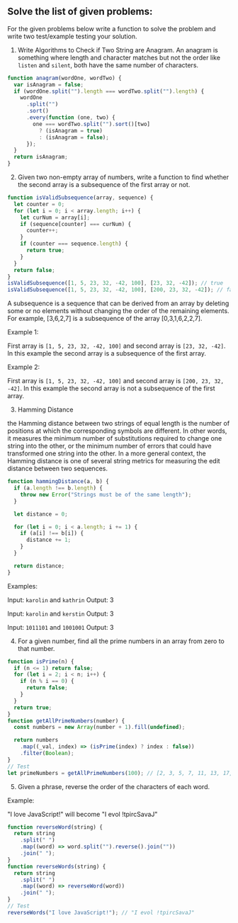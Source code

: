 ## Solve the list of given problems:

For the given problems below write a function to solve the problem and write two test/example testing your solution.

1. Write Algorithms to Check if Two String are Anagram. An anagram is something where length and character matches but not the order like `listen` and `silent`, both have the same number of characters.

```js
function anagram(wordOne, wordTwo) {
  var isAnagram = false;
  if (wordOne.split("").length === wordTwo.split("").length) {
    wordOne
      .split("")
      .sort()
      .every(function (one, two) {
        one === wordTwo.split("").sort()[two]
          ? (isAnagram = true)
          : (isAnagram = false);
      });
  }
  return isAnagram;
}
```

2. Given two non-empty array of numbers, write a function to find whether the second array is a subsequence of the first array or not.

```js
function isValidSubsequence(array, sequence) {
  let counter = 0;
  for (let i = 0; i < array.length; i++) {
    let curNum = array[i];
    if (sequence[counter] === curNum) {
      counter++;
    }
    if (counter === sequence.length) {
      return true;
    }
  }
  return false;
}
isValidSubsequence([1, 5, 23, 32, -42, 100], [23, 32, -42]); // true
isValidSubsequence([1, 5, 23, 32, -42, 100], [200, 23, 32, -42]); // false
```

A subsequence is a sequence that can be derived from an array by deleting some or no elements without changing the order of the remaining elements. For example, [3,6,2,7] is a subsequence of the array [0,3,1,6,2,2,7].

Example 1:

First array is `[1, 5, 23, 32, -42, 100]` and second array is `[23, 32, -42]`. In this example the second array is a subsequence of the first array.

Example 2:

First array is `[1, 5, 23, 32, -42, 100]` and second array is `[200, 23, 32, -42]`. In this example the second array is not a subsequence of the first array.

3. Hamming Distance

the Hamming distance between two strings of equal length is the number of positions at which the corresponding symbols are different. In other words, it measures the minimum number of substitutions required to change one string into the other, or the minimum number of errors that could have transformed one string into the other. In a more general context, the Hamming distance is one of several string metrics for measuring the edit distance between two sequences.

```js
function hammingDistance(a, b) {
  if (a.length !== b.length) {
    throw new Error("Strings must be of the same length");
  }

  let distance = 0;

  for (let i = 0; i < a.length; i += 1) {
    if (a[i] !== b[i]) {
      distance += 1;
    }
  }

  return distance;
}
```

Examples:

Input: `karolin` and `kathrin`
Output: 3

Input: `karolin` and `kerstin`
Output: 3

Input: `1011101` and `1001001`
Output: 3

4. For a given number, find all the prime numbers in an array from zero to that number.

```js
function isPrime(n) {
  if (n <= 1) return false;
  for (let i = 2; i < n; i++) {
    if (n % i == 0) {
      return false;
    }
  }
  return true;
}
function getAllPrimeNumbers(number) {
  const numbers = new Array(number + 1).fill(undefined);

  return numbers
    .map((_val, index) => (isPrime(index) ? index : false))
    .filter(Boolean);
}
// Test
let primeNumbers = getAllPrimeNumbers(100); // [2, 3, 5, 7, 11, 13, 17, 19, 23, 29, 31, 37, 41, 43, 47, 53, 59, 61, 67, 71, 73, 79, 83, 89, 97]
```

5. Given a phrase, reverse the order of the characters of each word.

Example:

"I love JavaScript!" will become "I evol !tpircSavaJ"

```js
function reverseWord(string) {
  return string
    .split(" ")
    .map((word) => word.split("").reverse().join(""))
    .join(" ");
}
function reverseWords(string) {
  return string
    .split(" ")
    .map((word) => reverseWord(word))
    .join(" ");
}
// Test
reverseWords("I love JavaScript!"); // "I evol !tpircSavaJ"
```
